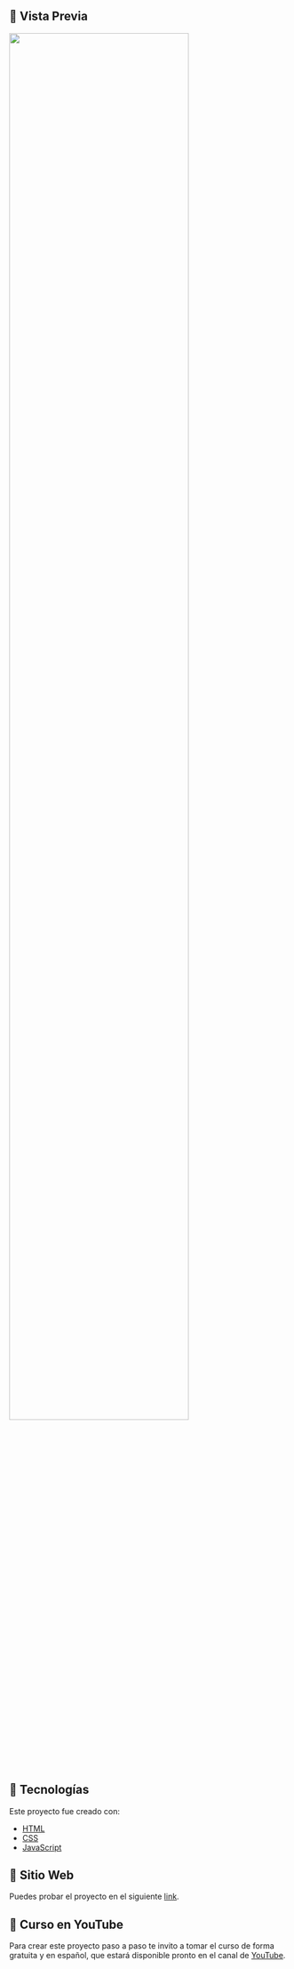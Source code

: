 ## 📌 Vista Previa

<div >
  <img src="./assets/preview2.gif" align="center" style="width: 80%" />
</div>

## 📌 Tecnologías
Este proyecto fue creado con:
- [HTML](https://developer.mozilla.org/es/docs/Web/HTML)
- [CSS](https://developer.mozilla.org/es/docs/Web/CSS)
- [JavaScript](https://developer.mozilla.org/es/docs/Web/JavaScript)

## 📌 Sitio Web
Puedes probar el proyecto en el siguiente [link](https://jaenfigueroa.github.io/JaenCraft/).


## 📌 Curso en YouTube
Para crear este proyecto paso a paso te invito a tomar el curso de forma gratuita y en español, que estará disponible pronto en el canal de [YouTube](https://www.youtube.com/@JaenDeveloper).
